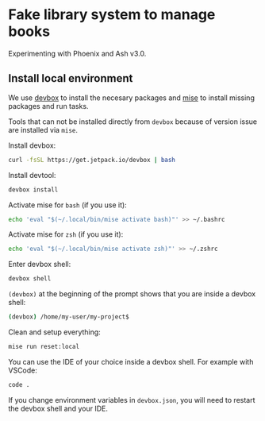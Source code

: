 # Fake library system to manage books

Experimenting with Phoenix and Ash v3.0.

## Install local environment

We use [devbox](https://www.jetify.com/devbox) to install the necesary packages
and [mise](https://mise.jdx.dev/) to install missing packages and run tasks.

Tools that can not be installed directly from `devbox` because of version issue
are installed via `mise`.

Install devbox:

```sh
curl -fsSL https://get.jetpack.io/devbox | bash
```

Install devtool:

```sh
devbox install
```

Activate mise for `bash` (if you use it):

```sh
echo 'eval "$(~/.local/bin/mise activate bash)"' >> ~/.bashrc
```

Activate mise for `zsh` (if you use it):

```sh
echo 'eval "$(~/.local/bin/mise activate zsh)"' >> ~/.zshrc
```

Enter devbox shell:

```sh
devbox shell
```

`(devbox)` at the beginning of the prompt shows that you are inside a devbox
shell:

```sh
(devbox) /home/my-user/my-project$
```

Clean and setup everything:

```sh
mise run reset:local
```

You can use the IDE of your choice inside a devbox shell. For example with
VSCode:

```sh
code .
```

If you change environment variables in `devbox.json`, you will need to restart
the devbox shell and your IDE.
